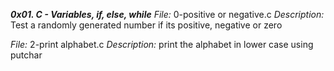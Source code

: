 ***0x01. C - Variables, if, else, while***
*File:* 0-positive or negative.c
*Description:* Test a randomly generated number if its positive, negative or zero

*File:* 2-print alphabet.c
*Description:* print the alphabet in lower case using putchar
